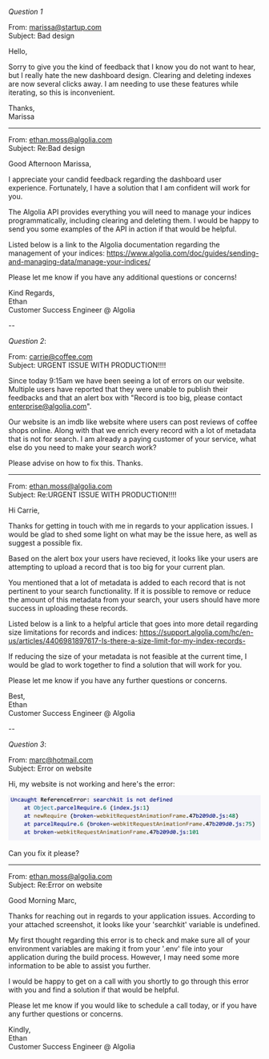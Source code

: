 *Question 1*  

 
From: marissa@startup.com  
Subject:  Bad design  

Hello,  
  
Sorry to give you the kind of feedback that I know you do not want to hear, but I really hate the new dashboard design. Clearing and deleting indexes are now several clicks away. I am needing to use these features while iterating, so this is inconvenient.  
   
Thanks,  
Marissa  

---

From: ethan.moss@algolia.com  
Subject: Re:Bad design

Good Afternoon Marissa,

I appreciate your candid feedback regarding the dashboard user experience. Fortunately, I have a solution that I am confident will work for you. 

The Algolia API provides everything you will need to manage your indices programmatically, including clearing and deleting them. I would be happy to send you some examples of the API in action if that would be helpful.

Listed below is a link to the Algolia documentation regarding the management of your indices:
https://www.algolia.com/doc/guides/sending-and-managing-data/manage-your-indices/

Please let me know if you have any additional questions or concerns!

Kind Regards,  
Ethan  
Customer Success Engineer @ Algolia
  
--

*Question 2*:   
  
From: carrie@coffee.com  
Subject: URGENT ISSUE WITH PRODUCTION!!!!  
  
Since today 9:15am we have been seeing a lot of errors on our website. Multiple users have reported that they were unable to publish their feedbacks and that an alert box with "Record is too big, please contact enterprise@algolia.com".  
  
Our website is an imdb like website where users can post reviews of coffee shops online. Along with that we enrich every record with a lot of metadata that is not for search. I am already a paying customer of your service, what else do you need to make your search work?  
  
Please advise on how to fix this. Thanks.   

---

From: ethan.moss@algolia.com  
Subject: Re:URGENT ISSUE WITH PRODUCTION!!!!  

Hi Carrie,

Thanks for getting in touch with me in regards to your application issues. I would be glad to shed some light on what may be the issue here, as well as suggest a possible fix.

Based on the alert box your users have recieved, it looks like your users are attempting to upload a record that is too big for your current plan. 

You mentioned that a lot of metadata is added to each record that is not pertinent to your search functionality. If it is possible to remove or reduce the amount of this metadata from your search, your users should have more success in uploading these records. 

Listed below is a link to a helpful article that goes into more detail regarding size limitations for records and indices:
https://support.algolia.com/hc/en-us/articles/4406981897617-Is-there-a-size-limit-for-my-index-records-

If reducing the size of your metadata is not feasible at the current time, I would be glad to work together to find a solution that will work for you.

Please let me know if you have any further questions or concerns.

Best,  
Ethan  
Customer Success Engineer @ Algolia

--

*Question 3*:   


From: marc@hotmail.com  
Subject: Error on website  
  
Hi, my website is not working and here's the error:  
  
![error message](./error.png)  
  
Can you fix it please?  

---

From: ethan.moss@algolia.com  
Subject: Re:Error on website  

Good Morning Marc,

Thanks for reaching out in regards to your application issues. According to your attached screenshot, it looks like your 'searchkit' variable is undefined.

My first thought regarding this error is to check and make sure all of your environment variables are making it from your '.env' file into your application during the build process. However, I may need some more information to be able to assist you further.

I would be happy to get on a call with you shortly to go through this error with you and find a solution if that would be helpful.

Please let me know if you would like to schedule a call today, or if you have any further questions or concerns.

Kindly,  
Ethan  
Customer Success Engineer @ Algolia
